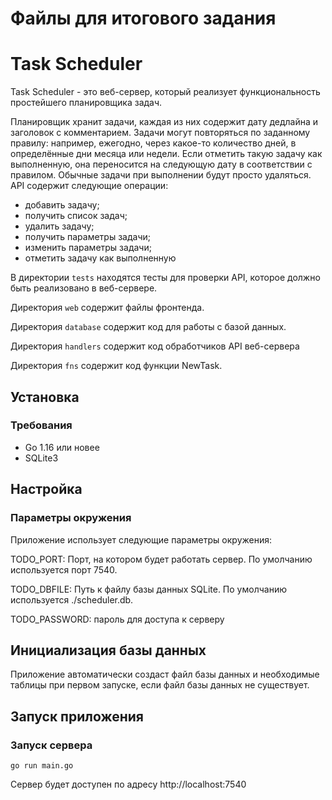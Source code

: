 # Файлы для итогового задания
# Task Scheduler
Task Scheduler - это веб-сервер, который реализует функциональность простейшего планировщика задач. 

Планировщик хранит задачи, каждая из них содержит дату дедлайна и заголовок с комментарием. Задачи могут повторяться по заданному правилу: например, ежегодно, через какое-то количество дней, в определённые дни месяца или недели. 
Если отметить такую задачу как выполненную, она переносится на следующую дату в соответствии с правилом. Обычные задачи при выполнении будут просто удаляться. 
API содержит следующие операции:
- добавить задачу;
- получить список задач;
- удалить задачу;
- получить параметры задачи;
- изменить параметры задачи;
- отметить задачу как выполненную


В директории `tests` находятся тесты для проверки API, которое должно быть реализовано в веб-сервере.

Директория `web` содержит файлы фронтенда.

Директория `database` содержит код для работы с базой данных.

Директория `handlers`  содержит код обработчиков API веб-сервера

Директория `fns` содержит код функции NewTask.

## Установка

### Требования

- Go 1.16 или новее
- SQLite3


## Настройка
### Параметры окружения
Приложение использует следующие параметры окружения:

TODO_PORT: Порт, на котором будет работать сервер. 
По умолчанию используется порт 7540.

TODO_DBFILE: Путь к файлу базы данных SQLite. 
По умолчанию используется ./scheduler.db.

TODO_PASSWORD: пароль для доступа к серверу

## Инициализация базы данных

Приложение автоматически создаст файл базы данных и необходимые таблицы при первом запуске, если файл базы данных не существует.

## Запуск приложения
### Запуск сервера

```
go run main.go
```
Сервер будет доступен по адресу http://localhost:7540